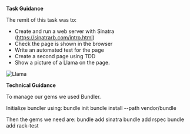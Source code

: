**Task Guidance**

The remit of this task was to:
 - Create and run a web server with Sinatra (https://sinatrarb.com/intro.html)
 - Check the page is shown in the browser
 - Write an automated test for the page
 - Create a second page using TDD
 - Show a picture of a Llama on the page. 

![Llama](https://birdsofpreycentre.co.uk/wp-content/uploads/2021/05/PHOTO-2021-05-04-14-10-14-1.jpg)

**Technical Guidance**

To manage our gems we used Bundler.

Initialize bundler using:
bundle init
bundle install --path vendor/bundle

Then the gems we need are:
bundle add sinatra
bundle add rspec
bundle add rack-test


